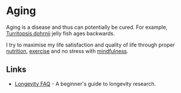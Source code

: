 # Aging
Aging is a disease and thus can potentially be cured. For example, [Turritopsis dohrnii](http://www.wikiwand.com/en/Turritopsis_dohrnii) jelly fish ages backwards.

I try to maximise my life satisfaction and quality of life through proper [nutrition](nutrition/nutrition.md), [exercise](../fitness/fitness.md) and no stress with [mindfulness](../mindfulness/mindfulness.md).

## Links
- [Longevity FAQ](https://www.ldeming.com/longevityfaq/) - A beginner's guide to longevity research.